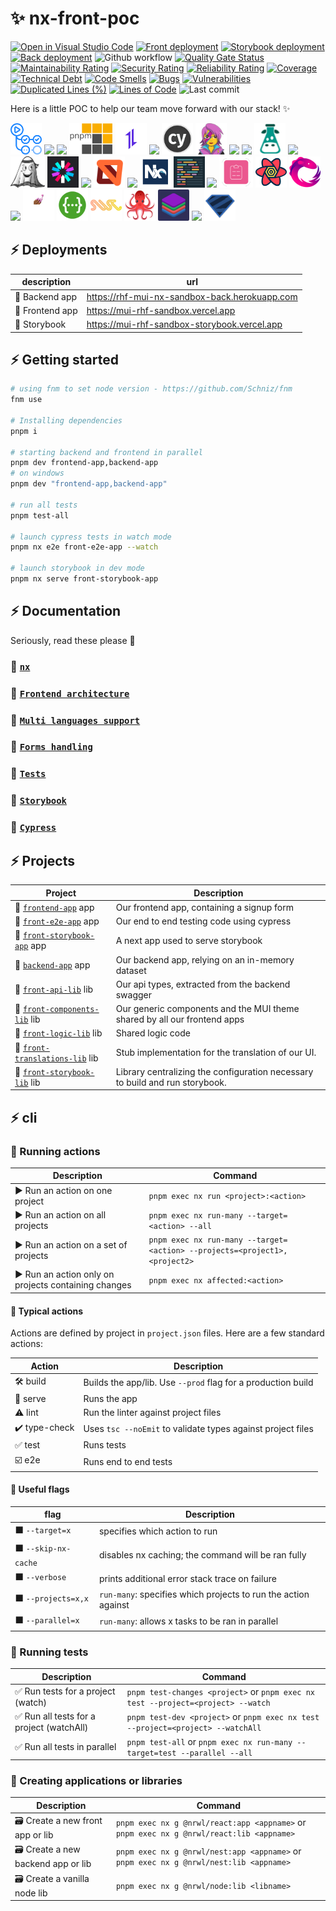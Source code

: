 # ✨ nx-front-poc

[![Open in Visual Studio Code](https://img.shields.io/static/v1?logo=visualstudiocode&label=&message=Open%20in%20Visual%20Studio%20Code&labelColor=2c2c32&color=007acc&logoColor=007acc)](https://github.dev/jpb06/nx-front-poc)
[![Front deployment](https://img.shields.io/github/deployments/jpb06/nx-front-poc/production?label=front%20deploy&logo=vercel&logoColor=white)](https://nx-front-poc.vercel.app/)
[![Storybook deployment](https://img.shields.io/github/deployments/jpb06/nx-front-poc/production%20–%20mui-rhf-sandbox-storybook?label=storybook%20deploy&logo=vercel&logoColor=white)](https://nx-front-poc-storybook.vercel.app/)
[![Back deployment](https://img.shields.io/github/deployments/jpb06/nx-front-poc/rhf-mui-nx-sandbox-back?label=back%20deploy&logo=heroku&logoColor=dodgerblue)](https://rhf-mui-nx-sandbox-back.herokuapp.com/)
![Github workflow](https://img.shields.io/github/workflow/status/jpb06/nx-front-poc/tests%20and%20sonarcloud%20scan?label=last%20workflow&logo=github-actions)
[![Quality Gate Status](https://sonarcloud.io/api/project_badges/measure?project=jpb06_mui-rhf-sandbox&metric=alert_status)](https://sonarcloud.io/summary/new_code?id=jpb06_mui-rhf-sandbox)
[![Maintainability Rating](https://sonarcloud.io/api/project_badges/measure?project=jpb06_mui-rhf-sandbox&metric=sqale_rating)](https://sonarcloud.io/summary/new_code?id=jpb06_mui-rhf-sandbox)
[![Security Rating](https://sonarcloud.io/api/project_badges/measure?project=jpb06_mui-rhf-sandbox&metric=security_rating)](https://sonarcloud.io/summary/new_code?id=jpb06_mui-rhf-sandbox)
[![Reliability Rating](https://sonarcloud.io/api/project_badges/measure?project=jpb06_mui-rhf-sandbox&metric=reliability_rating)](https://sonarcloud.io/summary/new_code?id=jpb06_mui-rhf-sandbox)
[![Coverage](https://sonarcloud.io/api/project_badges/measure?project=jpb06_mui-rhf-sandbox&metric=coverage)](https://sonarcloud.io/summary/new_code?id=jpb06_mui-rhf-sandbox)
[![Technical Debt](https://sonarcloud.io/api/project_badges/measure?project=jpb06_mui-rhf-sandbox&metric=sqale_index)](https://sonarcloud.io/summary/new_code?id=jpb06_mui-rhf-sandbox)
[![Code Smells](https://sonarcloud.io/api/project_badges/measure?project=jpb06_mui-rhf-sandbox&metric=code_smells)](https://sonarcloud.io/summary/new_code?id=jpb06_mui-rhf-sandbox)
[![Bugs](https://sonarcloud.io/api/project_badges/measure?project=jpb06_mui-rhf-sandbox&metric=bugs)](https://sonarcloud.io/summary/new_code?id=jpb06_mui-rhf-sandbox)
[![Vulnerabilities](https://sonarcloud.io/api/project_badges/measure?project=jpb06_mui-rhf-sandbox&metric=vulnerabilities)](https://sonarcloud.io/summary/new_code?id=jpb06_mui-rhf-sandbox)
[![Duplicated Lines (%)](https://sonarcloud.io/api/project_badges/measure?project=jpb06_mui-rhf-sandbox&metric=duplicated_lines_density)](https://sonarcloud.io/summary/new_code?id=jpb06_mui-rhf-sandbox)
[![Lines of Code](https://sonarcloud.io/api/project_badges/measure?project=jpb06_mui-rhf-sandbox&metric=ncloc)](https://sonarcloud.io/summary/new_code?id=jpb06_mui-rhf-sandbox)
![Last commit](https://img.shields.io/github/last-commit/jpb06/nx-front-poc?logo=git)

Here is a little POC to help our team move forward with our stack! ✨

<!-- readme-package-icons start -->

<p align="left"><a href="https://docs.github.com/en/actions"><img height="50" src="https://raw.githubusercontent.com/jpb06/readme-package-icons/main/icons/github-actions.svg" /></a>&nbsp;<a href="https://www.typescriptlang.org/docs/"><img height="50" src="https://cdn.jsdelivr.net/gh/devicons/devicon/icons/typescript/typescript-original.svg" /></a>&nbsp;<a href="https://nodejs.org/en/docs/"><img height="50" src="https://cdn.jsdelivr.net/gh/devicons/devicon/icons/nodejs/nodejs-original.svg" /></a>&nbsp;<a href="https://pnpm.io/motivation"><img height="50" src="https://raw.githubusercontent.com/jpb06/readme-package-icons/main/icons/pnpm.svg" /></a>&nbsp;<a href="https://axios-http.com/fr/docs/intro"><img height="50" src="https://raw.githubusercontent.com/jpb06/readme-package-icons/main/icons/axios.png" /></a>&nbsp;<a href="https://babeljs.io/docs/en/"><img height="50" src="https://cdn.jsdelivr.net/gh/devicons/devicon/icons/babel/babel-original.svg" /></a>&nbsp;<a href="https://docs.cypress.io/guides/overview/why-cypress"><img height="50" src="https://raw.githubusercontent.com/jpb06/readme-package-icons/main/icons/cypress.png" /></a>&nbsp;<a href="https://emotion.sh/docs/introduction"><img height="50" src="https://raw.githubusercontent.com/jpb06/readme-package-icons/main/icons/emotion.png" /></a>&nbsp;<a href="https://eslint.org/docs/latest/"><img height="50" src="https://cdn.jsdelivr.net/gh/devicons/devicon/icons/eslint/eslint-original.svg" /></a>&nbsp;<a href="https://expressjs.com/en/starter/installing.html"><img height="50" src="https://cdn.jsdelivr.net/gh/devicons/devicon/icons/express/express-original.svg" /></a>&nbsp;<a href="https://www.i18next.com/overview/getting-started"><img height="50" src="https://raw.githubusercontent.com/jpb06/readme-package-icons/main/icons/i18next.png" /></a>&nbsp;<a href="https://jestjs.io/docs/getting-started"><img height="50" src="https://cdn.jsdelivr.net/gh/devicons/devicon/icons/jest/jest-plain.svg" /></a>&nbsp;<a href="https://jotai.org/docs/introduction"><img height="50" src="https://raw.githubusercontent.com/jpb06/readme-package-icons/main/icons/jotai.png" /></a>&nbsp;<a href="https://jwt.io"><img height="50" src="https://raw.githubusercontent.com/jpb06/readme-package-icons/main/icons/jwt.png" /></a>&nbsp;<a href="https://mui.com/material-ui/getting-started/overview/"><img height="50" src="https://cdn.jsdelivr.net/gh/devicons/devicon/icons/materialui/materialui-original.svg" /></a>&nbsp;<a href="https://mswjs.io/docs/"><img height="50" src="https://raw.githubusercontent.com/jpb06/readme-package-icons/main/icons/msw.svg" /></a>&nbsp;<a href="https://docs.nestjs.com"><img height="50" src="https://cdn.jsdelivr.net/gh/devicons/devicon/icons/nestjs/nestjs-plain.svg" /></a>&nbsp;<a href="https://nx.dev/getting-started/intro"><img height="50" src="https://raw.githubusercontent.com/jpb06/readme-package-icons/main/icons/nx.png" /></a>&nbsp;<a href="https://prettier.io/docs/en/index.html"><img height="50" src="https://raw.githubusercontent.com/jpb06/readme-package-icons/main/icons/prettier.png" /></a>&nbsp;<a href="https://reactjs.org/docs/getting-started.html"><img height="50" src="https://cdn.jsdelivr.net/gh/devicons/devicon/icons/react/react-original.svg" /></a>&nbsp;<a href="https://react-hook-form.com/get-started"><img height="50" src="https://raw.githubusercontent.com/jpb06/readme-package-icons/main/icons/react-hook-form.png" /></a>&nbsp;<a href="https://tanstack.com/query/v4/docs/overview"><img height="50" src="https://raw.githubusercontent.com/jpb06/readme-package-icons/main/icons/react-query.svg" /></a>&nbsp;<a href="https://rxjs.dev/guide/overview"><img height="50" src="https://raw.githubusercontent.com/jpb06/readme-package-icons/main/icons/rxjs.png" /></a>&nbsp;<a href="https://storybook.js.org/docs/react/get-started/introduction"><img height="50" src="https://cdn.jsdelivr.net/gh/devicons/devicon/icons/storybook/storybook-original.svg" /></a>&nbsp;<a href="https://styled-components.com/docs"><img height="50" src="https://raw.githubusercontent.com/jpb06/readme-package-icons/main/icons/styled-components.png" /></a>&nbsp;<a href="https://swagger.io"><img height="50" src="https://raw.githubusercontent.com/jpb06/readme-package-icons/main/icons/swagger.png" /></a>&nbsp;<a href="https://swc.rs/docs/getting-started"><img height="50" src="https://raw.githubusercontent.com/jpb06/readme-package-icons/main/icons/swc.svg" /></a>&nbsp;<a href="https://testing-library.com/docs/"><img height="50" src="https://raw.githubusercontent.com/jpb06/readme-package-icons/main/icons/testing-library.png" /></a>&nbsp;<a href="https://github.com/typestack"><img height="50" src="https://raw.githubusercontent.com/jpb06/readme-package-icons/main/icons/type-stack.png" /></a>&nbsp;<a href="https://webpack.js.org/concepts/"><img height="50" src="https://cdn.jsdelivr.net/gh/devicons/devicon/icons/webpack/webpack-original.svg" /></a>&nbsp;<a href="https://github.com/colinhacks/zod#introduction"><img height="50" src="https://raw.githubusercontent.com/jpb06/readme-package-icons/main/icons/zod.svg" /></a></p>

<!-- readme-package-icons end -->

## ⚡ Deployments

| description     | url                                           |
| --------------- | --------------------------------------------- |
| 🚀 Backend app  | https://rhf-mui-nx-sandbox-back.herokuapp.com |
| 🚀 Frontend app | https://mui-rhf-sandbox.vercel.app            |
| 🚀 Storybook    | https://mui-rhf-sandbox-storybook.vercel.app  |

## ⚡ Getting started

```bash
# using fnm to set node version - https://github.com/Schniz/fnm
fnm use

# Installing dependencies
pnpm i

# starting backend and frontend in parallel
pnpm dev frontend-app,backend-app
# on windows
pnpm dev "frontend-app,backend-app"

# run all tests
pnpm test-all

# launch cypress tests in watch mode
pnpm nx e2e front-e2e-app --watch

# launch storybook in dev mode
pnpm nx serve front-storybook-app
```

## ⚡ Documentation

Seriously, read these please 🥲

### 🔶 [`nx`](./docs/nx.md)

### 🔶 [`Frontend architecture`](./docs/frontend-architecture.md)

### 🔶 [`Multi languages support`](./docs/translations.md)

### 🔶 [`Forms handling`](./docs/react-hook-form.md)

### 🔶 [`Tests`](./docs/tests.md)

### 🔶 [`Storybook`](./docs/storybook.md)

### 🔶 [`Cypress`](./docs/cypress.md)

## ⚡ Projects

| Project                                                                | Description                                                                  |
| ---------------------------------------------------------------------- | ---------------------------------------------------------------------------- |
| 🚀 [`frontend-app`](./apps/front/README.md) app                        | Our frontend app, containing a signup form                                   |
| 🚀 [`front-e2e-app`](./apps/front-e2e/README.md) app                   | Our end to end testing code using cypress                                    |
| 🚀 [`front-storybook-app`](./apps/storybook/README.md) app             | A next app used to serve storybook                                           |
| 🚀 [`backend-app`](./apps/back/README.md) app                          | Our backend app, relying on an in-memory dataset                             |
| 🧩 [`front-api-lib`](./libs/front/api/README.md) lib                   | Our api types, extracted from the backend swagger                            |
| 🧩 [`front-components-lib`](./libs/front/components/README.md) lib     | Our generic components and the MUI theme shared by all our frontend apps     |
| 🧩 [`front-logic-lib`](./libs/front/logic/README.md) lib               | Shared logic code                                                            |
| 🧩 [`front-translations-lib`](./libs/front/translations/README.md) lib | Stub implementation for the translation of our UI.                           |
| 🧩 [`front-storybook-lib`](./libs/front/storybook/README.md) lib       | Library centralizing the configuration necessary to build and run storybook. |

## ⚡ cli

### 🔶 Running actions

| Description                                          | Command                                                                    |
| ---------------------------------------------------- | -------------------------------------------------------------------------- |
| ▶️ Run an action on one project                      | `pnpm exec nx run <project>:<action>`                                      |
| ▶️ Run an action on all projects                     | `pnpm exec nx run-many --target=<action> --all`                            |
| ▶️ Run an action on a set of projects                | `pnpm exec nx run-many --target=<action> --projects=<project1>,<project2>` |
| ▶️ Run an action only on projects containing changes | `pnpm exec nx affected:<action>`                                           |

#### 🧿 Typical actions

Actions are defined by project in `project.json` files. Here are a few standard actions:

| Action        | Description                                                  |
| ------------- | ------------------------------------------------------------ |
| 🛠️ build      | Builds the app/lib. Use `--prod` flag for a production build |
| 🚀 serve      | Runs the app                                                 |
| ⚠️ lint       | Run the linter against project files                         |
| ✔️ type-check | Uses `tsc --noEmit` to validate types against project files  |
| ✅ test       | Runs tests                                                   |
| ☑️ e2e        | Runs end to end tests                                        |

#### 🧿 Useful flags

| flag                 | Description                                                    |
| -------------------- | -------------------------------------------------------------- |
| ⬛ `--target=x`      | specifies which action to run                                  |
| ⬛ `--skip-nx-cache` | disables nx caching; the command will be ran fully             |
| ⬛ `--verbose`       | prints additional error stack trace on failure                 |
| ⬛ `--projects=x,x`  | `run-many`: specifies which projects to run the action against |
| ⬛ `--parallel=x`    | `run-many`: allows x tasks to be ran in parallel               |

### 🔶 Running tests

| Description                               | Command                                                                          |
| ----------------------------------------- | -------------------------------------------------------------------------------- |
| ✅ Run tests for a project (watch)        | `pnpm test-changes <project>` or `pnpm exec nx test --project=<project> --watch` |
| ✅ Run all tests for a project (watchAll) | `pnpm test-dev <project>` or `pnpm exec nx test --project=<project> --watchAll`  |
| ✅ Run all tests in parallel              | `pnpm test-all` or `pnpm exec nx run-many --target=test --parallel --all`        |

### 🔶 Creating applications or libraries

| Description                        | Command                                                                                  |
| ---------------------------------- | ---------------------------------------------------------------------------------------- |
| 🗃️ Create a new front app or lib   | `pnpm exec nx g @nrwl/react:app <appname>` or `pnpm exec nx g @nrwl/react:lib <appname>` |
| 🗃️ Create a new backend app or lib | `pnpm exec nx g @nrwl/nest:app <appname>` or `pnpm exec nx g @nrwl/nest:lib <appname>`   |
| 🗃️ Create a vanilla node lib       | `pnpm exec nx g @nrwl/node:lib <libname>`                                                |
